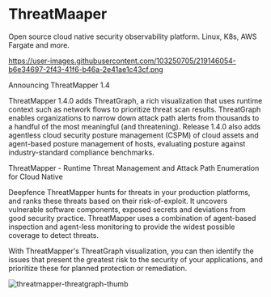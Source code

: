 # ThreatMaaper
Open source cloud native security observability platform. Linux, K8s, AWS Fargate and more.

https://user-images.githubusercontent.com/103250705/219146054-b6e34697-2f43-41f6-b46a-2e41ae1c43cf.png

Announcing ThreatMapper 1.4

ThreatMapper 1.4.0 adds ThreatGraph, a rich visualization that uses runtime context such as network flows to prioritize threat scan results. ThreatGraph enables organizations to narrow down attack path alerts from thousands to a handful of the most meaningful (and threatening). Release 1.4.0 also adds agentless cloud security posture management (CSPM) of cloud assets and agent-based posture management of hosts, evaluating posture against industry-standard compliance benchmarks.

ThreatMapper - Runtime Threat Management and Attack Path Enumeration for Cloud Native

Deepfence ThreatMapper hunts for threats in your production platforms, and ranks these threats based on their risk-of-exploit. It uncovers vulnerable software components, exposed secrets and deviations from good security practice. ThreatMapper uses a combination of agent-based inspection and agent-less monitoring to provide the widest possible coverage to detect threats.

With ThreatMapper's ThreatGraph visualization, you can then identify the issues that present the greatest risk to the security of your applications, and prioritize these for planned protection or remediation.

![threatmapper-threatgraph-thumb](https://user-images.githubusercontent.com/103250705/219147475-3684d3f5-6cb7-4a5a-b689-d258290a0dab.jpg)

